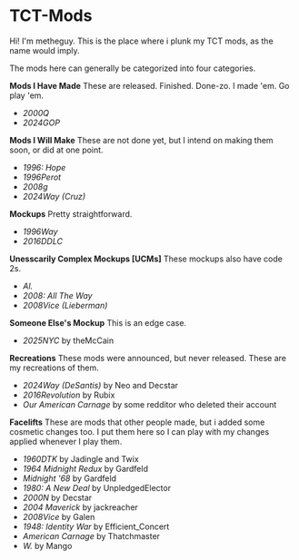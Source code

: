 # TCT-Mods

Hi! I'm metheguy. This is the place where i plunk my TCT mods, as the name would imply.

The mods here can generally be categorized into four categories.

**Mods I Have Made**
These are released. Finished. Done-zo. I made 'em. Go play 'em.
- *2000Q*
- *2024GOP*

**Mods I Will Make**
These are not done yet, but I intend on making them soon, or did at one point.
- *1996: Hope*
- *1996Perot*
-  *2008g*
-  *2024Way (Cruz)*
  
**Mockups**
Pretty straightforward.
- *1996Way*
- *2016DDLC*

**Unesscarily Complex Mockups [UCMs]**
These mockups also have code 2s.
- *Al.*
- *2008: All The Way*
- *2008Vice (Lieberman)*
  
**Someone Else's Mockup**
This is an edge case.
- *2025NYC* by theMcCain
  
**Recreations**
These mods were announced, but never released. These are my recreations of them.
- *2024Way (DeSantis)* by Neo and Decstar
- *2016Revolution* by Rubix
- *Our American Carnage* by some redditor who deleted their account 

**Facelifts**
These are mods that other people made, but i added some cosmetic changes too. I put them here so I can play with my changes applied whenever I play them.
- *1960DTK* by Jadingle and Twix
- *1964 Midnight Redux* by Gardfeld
- *Midnight '68* by Gardfeld
- *1980: A New Deal* by UnpledgedElector
- *2000N* by Decstar
- *2004 Maverick* by jackreacher
- *2008Vice* by Galen
- *1948: Identity War* by Efficient_Concert
- *American Carnage* by Thatchmaster
- *W.* by Mango
